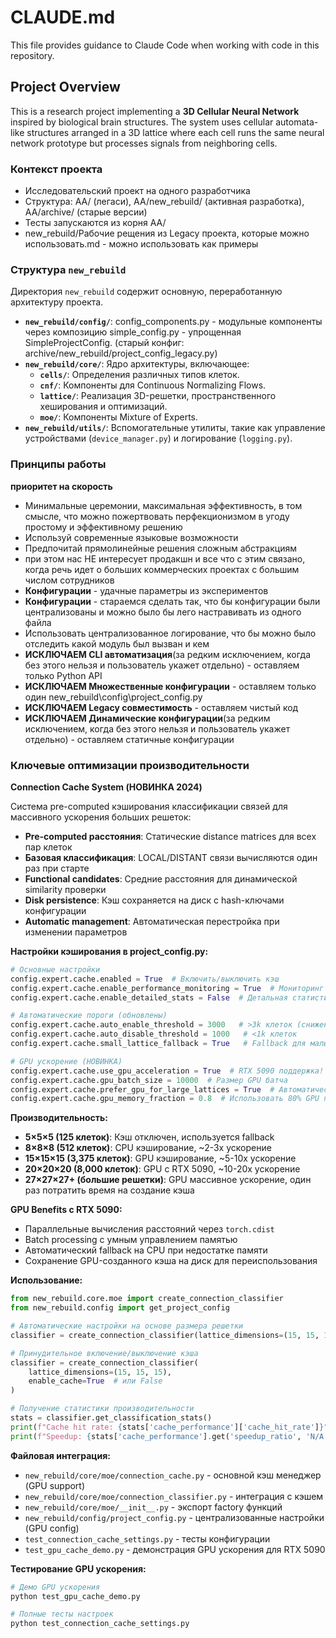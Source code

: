 # CLAUDE.md

This file provides guidance to Claude Code when working with code in this repository.

## Project Overview

This is a research project implementing a **3D Cellular Neural Network** inspired by biological brain structures. The system uses cellular automata-like structures arranged in a 3D lattice where each cell runs the same neural network prototype but processes signals from neighboring cells.

### Контекст проекта

- Исследовательский проект на одного разработчика
- Структура: AA/ (легаси), AA/new_rebuild/ (активная разработка), AA/archive/ (старые версии)
- Тесты запускаются из корня AA/
- new_rebuild/Рабочие рещения из Legacy проекта, которые можно использовать.md - можно использовать как примеры

### Структура `new_rebuild`

Директория `new_rebuild` содержит основную, переработанную архитектуру проекта.

- **`new_rebuild/config/`**: config_components.py - модульные компоненты через композицию simple_config.py - упрощенная SimpleProjectConfig. (старый конфиг: archive/new_rebuild/project_config_legacy.py)
- **`new_rebuild/core/`**: Ядро архитектуры, включающее:
  - **`cells/`**: Определения различных типов клеток.
  - **`cnf/`**: Компоненты для Continuous Normalizing Flows.
  - **`lattice/`**: Реализация 3D-решетки, пространственного хеширования и оптимизаций.
  - **`moe/`**: Компоненты Mixture of Experts.
- **`new_rebuild/utils/`**: Вспомогательные утилиты, такие как управление устройствами (`device_manager.py`) и логирование (`logging.py`).

### Принципы работы

**приоритет на скорость**

- Минимальные церемонии, максимальная эффективность, в том смысле, что можно пожертвовать перфекционизмом в угоду простому и эффективному решению
- Используй современные языковые возможности
- Предпочитай прямолинейные решения сложным абстракциям
- при этом нас НЕ интересует продакшн и все что с этим связано, когда речь идет о больших коммерческих проектах с большим числом сотрудников
- **Конфигурации** - удачные параметры из экспериментов
- **Конфигурации** - стараемся сделать так, что бы конфигурации были централизованы и можно было бы лего настравивать из одного файла
- Использовать централизованное логирование, что бы можно было отследить какой модуль был вызван и кем
- **ИСКЛЮЧАЕМ CLI автоматизация**(за редким исключением, когда без этого нельзя и пользователь укажет отдельно) - оставляем только Python API
- **ИСКЛЮЧАЕМ Множественные конфигурации** - оставляем только один new_rebuild\config\project_config.py
- **ИСКЛЮЧАЕМ Legacy совместимость** - оставляем чистый код
- **ИСКЛЮЧАЕМ Динамические конфигурации**(за редким исключением, когда без этого нельзя и пользователь укажет отдельно) - оставляем статичные конфигурации

### Ключевые оптимизации производительности

**Connection Cache System (НОВИНКА 2024)**

Система pre-computed кэширования классификации связей для массивного ускорения больших решеток:

- **Pre-computed расстояния**: Статические distance matrices для всех пар клеток
- **Базовая классификация**: LOCAL/DISTANT связи вычисляются один раз при старте
- **Functional candidates**: Средние расстояния для динамической similarity проверки
- **Disk persistence**: Кэш сохраняется на диск с hash-ключами конфигурации
- **Automatic management**: Автоматическая перестройка при изменении параметров

**Настройки кэширования в project_config.py:**

```python
# Основные настройки
config.expert.cache.enabled = True  # Включить/выключить кэш
config.expert.cache.enable_performance_monitoring = True  # Мониторинг
config.expert.cache.enable_detailed_stats = False  # Детальная статистика

# Автоматические пороги (обновлены)
config.expert.cache.auto_enable_threshold = 3000   # >3k клеток (снижен)
config.expert.cache.auto_disable_threshold = 1000   # <1k клеток
config.expert.cache.small_lattice_fallback = True   # Fallback для малых решеток

# GPU ускорение (НОВИНКА)
config.expert.cache.use_gpu_acceleration = True  # RTX 5090 поддержка!
config.expert.cache.gpu_batch_size = 10000  # Размер GPU батча
config.expert.cache.prefer_gpu_for_large_lattices = True  # Автоматический GPU для >5k клеток
config.expert.cache.gpu_memory_fraction = 0.8  # Использовать 80% GPU памяти
```

**Производительность:**

- **5×5×5 (125 клеток)**: Кэш отключен, используется fallback
- **8×8×8 (512 клеток)**: CPU кэширование, ~2-3x ускорение
- **15×15×15 (3,375 клеток)**: GPU кэширование, ~5-10x ускорение
- **20×20×20 (8,000 клеток)**: GPU с RTX 5090, ~10-20x ускорение
- **27×27×27+ (большие решетки)**: GPU массивное ускорение, один раз потратить время на создание кэша

**GPU Benefits с RTX 5090:**

- Параллельные вычисления расстояний через `torch.cdist`
- Batch processing с умным управлением памятью
- Автоматический fallback на CPU при недостатке памяти
- Сохранение GPU-созданного кэша на диск для переиспользования

**Использование:**

```python
from new_rebuild.core.moe import create_connection_classifier
from new_rebuild.config import get_project_config

# Автоматические настройки на основе размера решетки
classifier = create_connection_classifier(lattice_dimensions=(15, 15, 15))

# Принудительное включение/выключение кэша
classifier = create_connection_classifier(
    lattice_dimensions=(15, 15, 15),
    enable_cache=True  # или False
)

# Получение статистики производительности
stats = classifier.get_classification_stats()
print(f"Cache hit rate: {stats['cache_performance']['cache_hit_rate']}")
print(f"Speedup: {stats['cache_performance'].get('speedup_ratio', 'N/A')}")
```

**Файловая интеграция:**

- `new_rebuild/core/moe/connection_cache.py` - основной кэш менеджер (GPU support)
- `new_rebuild/core/moe/connection_classifier.py` - интеграция с кэшем
- `new_rebuild/core/moe/__init__.py` - экспорт factory функций
- `new_rebuild/config/project_config.py` - централизованные настройки (GPU config)
- `test_connection_cache_settings.py` - тесты конфигурации
- `test_gpu_cache_demo.py` - демонстрация GPU ускорения для RTX 5090

**Тестирование GPU ускорения:**

```bash
# Демо GPU ускорения
python test_gpu_cache_demo.py

# Полные тесты настроек
python test_connection_cache_settings.py
```
